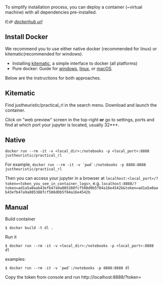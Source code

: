To simplify installation process, you can deploy a container (~virtual machine) with all dependencies pre-installed.

_tl;dr [dockerhub url](https://hub.docker.com/r/justheuristic/practical_rl/)_

## Install Docker

We recommend you to use either native docker (recommended for linux) or kitematic(recommended for windows).
* Installing [kitematic](https://kitematic.com/), a simple interface to docker (all platforms)
* Pure docker: Guide for [windows](https://docs.docker.com/docker-for-windows/), [linux](https://docs.docker.com/engine/installation/), or [macOS](https://docs.docker.com/docker-for-mac/).

Below are the instructions for both approaches.

## Kitematic
Find justheuristic/practical_rl in the search menu. Download and launch the container.

Click on "web preview" screen in the top-right __or__ go to settings, ports and find at which port your jupyter is located, usually 32***.

## Native
`docker run --rm -it -v <local_dir>:/notebooks -p <local_port>:8888 justheuristic/practical_rl`

For example,
```docker run --rm -it -v `pwd`:/notebooks -p 8888:8888 justheuristic/practical_rl```


Then you can access your jupyter in a browser at `localhost:<local_port>/?token=<token_you_see_in_container_logs>`, e.g. `localhost:8888/?token=ad1a5a0aab43efb47a9a805388fcf508d0b5f84a16e4542b&token=ad1a5a0aab43efb47a9a805388fcf508d0b5f84a16e4542b`

## Manual
Build container

`$ docker build -t dl .`


Run it

`$ docker run --rm -it -v <local_dir>:/notebooks -p <local_port>:8888 dl`

examples:

```$ docker run --rm -it -v `pwd`:/notebooks -p 8888:8888 dl```

Copy the token from console and run
http://localhost:8888/?token=<token>
